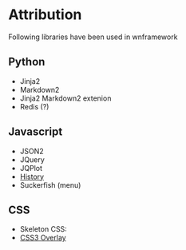 # Attribution

Following libraries have been used in wnframework

## Python

- Jinja2
- Markdown2
- Jinja2 Markdown2 extenion
- Redis (?)

## Javascript

- JSON2
- JQuery
- JQPlot
- [History](http://benalman.com/projects/jquery-hashchange-plugin/)
- Suckerfish (menu)

## CSS

- Skeleton CSS:
- [CSS3 Overlay](https://github.com/LearnBoost/CSS3-Overlay/)

